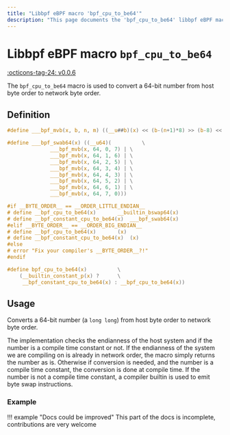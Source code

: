 ```yaml
---
title: "Libbpf eBPF macro 'bpf_cpu_to_be64'"
description: "This page documents the 'bpf_cpu_to_be64' libbpf eBPF macro, including its definition, usage, and examples."
---
```

# Libbpf eBPF macro `bpf_cpu_to_be64`

[:octicons-tag-24: v0.0.6](https://github.com/libbpf/libbpf/releases/tag/v0.0.6)

The `bpf_cpu_to_be64` macro is used to convert a 64-bit number from host byte order to network byte order.

## Definition

```c
#define ___bpf_mvb(x, b, n, m) ((__u##b)(x) << (b-(n+1)*8) >> (b-8) << (m*8))

#define ___bpf_swab64(x) ((__u64)(			\
			  ___bpf_mvb(x, 64, 0, 7) |	\
			  ___bpf_mvb(x, 64, 1, 6) |	\
			  ___bpf_mvb(x, 64, 2, 5) |	\
			  ___bpf_mvb(x, 64, 3, 4) |	\
			  ___bpf_mvb(x, 64, 4, 3) |	\
			  ___bpf_mvb(x, 64, 5, 2) |	\
			  ___bpf_mvb(x, 64, 6, 1) |	\
			  ___bpf_mvb(x, 64, 7, 0)))

#if __BYTE_ORDER__ == __ORDER_LITTLE_ENDIAN__
# define __bpf_cpu_to_be64(x)		__builtin_bswap64(x)
# define __bpf_constant_cpu_to_be64(x)	___bpf_swab64(x)
#elif __BYTE_ORDER__ == __ORDER_BIG_ENDIAN__
# define __bpf_cpu_to_be64(x)		(x)
# define __bpf_constant_cpu_to_be64(x)  (x)
#else
# error "Fix your compiler's __BYTE_ORDER__?!"
#endif

#define bpf_cpu_to_be64(x)			\
	(__builtin_constant_p(x) ?		\
	 __bpf_constant_cpu_to_be64(x) : __bpf_cpu_to_be64(x))
```

## Usage

Converts a 64-bit number (a `long long`) from host byte order to network byte order.

The implementation checks the endianness of the host system and if the number is a compile time constant or not. If the endianness of the system we are compiling on is already in network order, the macro simply returns the number as is. Otherwise if conversion is needed, and the number is a compile time constant, the conversion is done at compile time. If the number is not a compile time constant, a compiler builtin is used to emit byte swap instructions.

### Example

!!! example "Docs could be improved"
    This part of the docs is incomplete, contributions are very welcome
